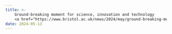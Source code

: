 ```yaml
---
title: >-
    Ground-breaking moment for science, innovation and technology
    <a href="https://www.bristol.ac.uk/news/2024/may/ground-breaking-moment-for-science.html" target="_blank">Isambard-AI arrives <i class="fas fa-angle-double-right"></i></a>
date: 2024-05-13 
---
```

